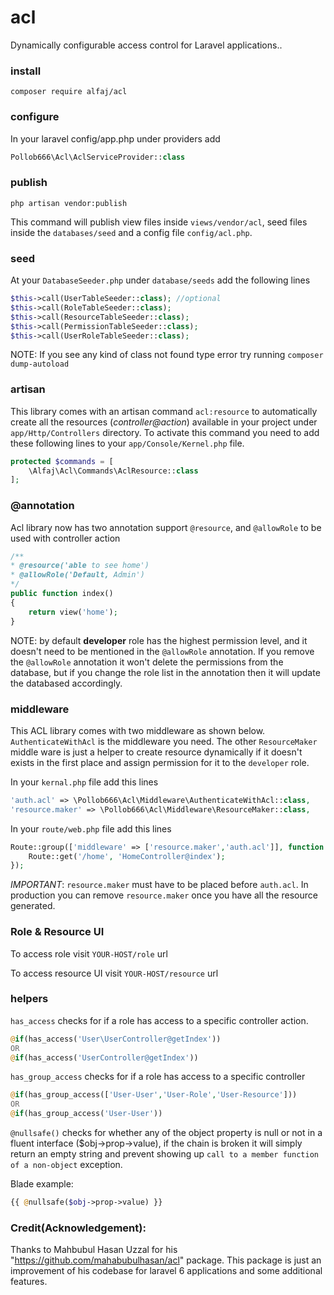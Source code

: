 # acl

Dynamically configurable access control for Laravel applications..

### install

```
composer require alfaj/acl
```

### configure
In your laravel config/app.php under providers add 

```php
Pollob666\Acl\AclServiceProvider::class
```
### publish
```
php artisan vendor:publish
```
This command will publish view files inside `views/vendor/acl`, 
seed files inside the `databases/seed` and a config file `config/acl.php`.

### seed
At your `DatabaseSeeder.php` under `database/seeds` add the following lines

```php
$this->call(UserTableSeeder::class); //optional        
$this->call(RoleTableSeeder::class);
$this->call(ResourceTableSeeder::class);
$this->call(PermissionTableSeeder::class);
$this->call(UserRoleTableSeeder::class);
```
NOTE: If you see any kind of class not found type error try running `composer dump-autoload` 

### artisan
This library comes with an artisan command `acl:resource` to automatically create all the resources (_controller@action_) available in your project under `app/Http/Controllers` directory. To activate this command you need to add these following lines to your `app/Console/Kernel.php` file. 
```php
protected $commands = [
    \Alfaj\Acl\Commands\AclResource::class
];

```

### @annotation

Acl library now has two annotation support `@resource`, and `@allowRole` to be used with controller action
```php
/**
* @resource('able to see home')
* @allowRole('Default, Admin')
*/
public function index()
{
    return view('home');
}
```
NOTE: by default **developer** role has the highest permission level, and it doesn't need to be mentioned in the 
`@allowRole` annotation. If you remove the `@allowRole` annotation it won't delete the permissions from the 
database, but if you change the role list in the annotation then it will update the databased accordingly.

### middleware
This ACL library comes with two middleware as shown below. `AuthenticateWithAcl` is the middleware you need. The other `ResourceMaker` middle ware is just a helper to create resource dynamically if it doesn't exists in the first place and assign permission for it to the `developer` role.  

In your `kernal.php` file add this lines
```php
'auth.acl' => \Pollob666\Acl\Middleware\AuthenticateWithAcl::class,        
'resource.maker' => \Pollob666\Acl\Middleware\ResourceMaker::class,
```
In your `route/web.php` file add this lines
```php
Route::group(['middleware' => ['resource.maker','auth.acl']], function () {    
    Route::get('/home', 'HomeController@index');    
});
```
*IMPORTANT*: `resource.maker` must have to be placed before `auth.acl`. In production you can remove `resource.maker` once you have all the resource generated.

### Role &amp; Resource UI

To access role visit `YOUR-HOST/role` url

To access resource UI visit `YOUR-HOST/resource` url

### helpers

`has_access` checks for if a role has access to a specific controller action.
```php
@if(has_access('User\UserController@getIndex'))
OR
@if(has_access('UserController@getIndex'))
```

`has_group_access` checks for if a role has access to a specific controller   
```php 
@if(has_group_access(['User-User','User-Role','User-Resource']))
OR
@if(has_group_access('User-User'))
```

`@nullsafe()` checks for whether any of the object property is null or not in a fluent interface ($obj->prop->value), if the chain is broken it will simply return an empty string and prevent showing up `call to a member function of a non-object` exception.

Blade example: 
```php
{{ @nullsafe($obj->prop->value) }}
```
### Credit(Acknowledgement):
Thanks to Mahbubul Hasan Uzzal for his "https://github.com/mahabubulhasan/acl" package. This package is just an improvement of his codebase for laravel 6 applications and some additional features.  
